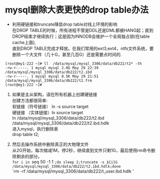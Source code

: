 # mysql删除大表更快的drop table办法  
* 利用硬链接和truncate降低drop table对线上环境的影响  
在DROP TABLE的时候，所有进程不管是DDL还是DML都被HANG起；直到DROP结束才继续执行；这是因为INNODB会维护一个全局独占锁(在table cache上面),    
直到DROP TABLE完成才释放。在我们常用的ext3,ext4，ntfs文件系统，要删除一个大文件（几十G，甚至几百G）还是需要点时间的.    
```
[root@my1-222 ~]# ll  /data/mysql/mysql_3306/data/db222/t2* -th  
-rw-r-----. 1 mysql mysql 2.0G May 29 22:39 /data/mysql/mysql_3306/data/db222/t2.ibd  
-rw-r-----. 1 mysql mysql 8.5K May 29 21:51 /data/mysql/mysql_3306/data/db222/t2.frm  
[root@my1-222 ~]#   
```

1. 如果是主从架构，请在所有机器上创建硬链接  
创建方法都很简单:  
软链接（符号链接） ln -s   source  target  
硬链接 （实体链接）ln       source  target  
ln /data/mysql/mysql_3306/data/db222/t2.ibd  /data/mysql/mysql_3306/data/db222/t2.ibd.hdlk  
进入mysql，执行删除表  
drop table t2;  
    
2. 然后去操作系统中删除真正的大物理文件   
从2G开始，每次缩减1M，停2秒，继续直到文件只剩1G，最后使用rm命令删除剩余的部分。  
`for i in `seq 50 -1 1 ` ;do sleep 2;truncate -s ${i}G /data/mysql/mysql_3306/data/db222/t2.ibd.hdlk;done `   
`rm -rf /data/mysql/mysql_3306/data/db222/t_user.ibd.hdlk  '  
